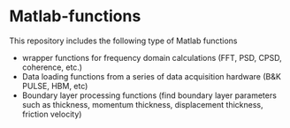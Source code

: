 # Matlab-functions
This repository includes the following type of Matlab functions
- wrapper functions for frequency domain calculations (FFT, PSD, CPSD, coherence, etc.)
- Data loading functions from a series of data acquisition hardware (B&K PULSE, HBM, etc)
- Boundary layer processing functions (find boundary layer parameters such as thickness, momentum thickness, displacement thickness, friction velocity)
